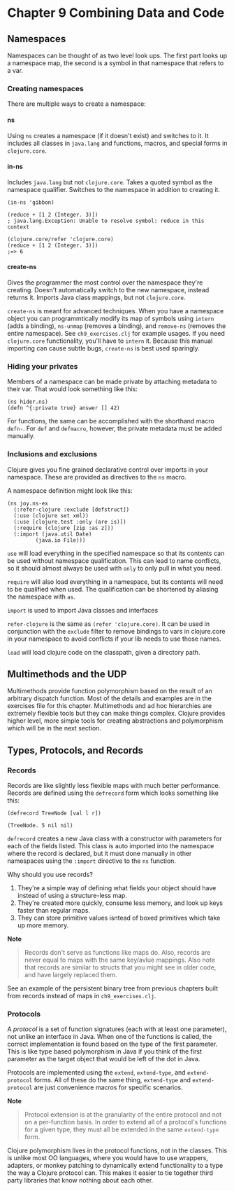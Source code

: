Chapter 9 Combining Data and Code
============================================


Namespaces
--------------------------------------------

Namespaces can be thought of as two level look ups. The first part looks up a namespace map, the second is a symbol in that namespace that refers to a var.

### Creating namespaces

There are multiple ways to create a namespace:

#### ns

Using `ns` creates a namespace (if it doesn't exist) and switches to it. It includes all classes in `java.lang` and functions, macros, and special forms in `clojure.core`.

#### in-ns

Includes `java.lang` but not `clojure.core`. Takes a quoted symbol as the namespace qualifier. Switches to the namespace in addition to creating it.

```
(in-ns 'gibbon)

(reduce + [1 2 (Integer. 3)])
; java.lang.Exception: Unable to resolve symbol: reduce in this context

(clojure.core/refer 'clojure.core)
(reduce + [1 2 (Integer. 3)])
;=> 6
```

#### create-ns

Gives the programmer the most control over the namespace they're creating. Doesn't automatically switch to the new namespace, instead returns it. Imports Java class mappings, but not `clojure.core`.

`create-ns` is meant for advanced techniques. When you have a namespace object you can programmtically modify its map of symbols using `intern` (adds a binding), `ns-unmap` (removes a binding), and `remove-ns` (removes the entire namespace). See `ch9_exercises.clj` for example usages. If you need `clojure.core` functionality, you'll have to `intern` it. Because this manual importing can cause subtle bugs, `create-ns` is best used sparingly.


### Hiding your privates

Members of a namespace can be made private by attaching metadata to their var. That would look something like this:

```
(ns hider.ns)
(defn ^{:private true} answer [] 42)
```

For functions, the same can be accomplished with the shorthand macro `defn-`. For `def` and `defmacro`, however, the private metadata must be added manually.

### Inclusions and exclusions

Clojure gives you fine grained declarative control over imports in your namespace. These are provided as directives to the `ns` macro.

A namespace definition might look like this:

```
(ns joy.ns-ex
  (:refer-clojure :exclude [defstruct])
  (:use (clojure set xml))
  (:use [clojure.test :only (are is)])
  (:require (clojure [zip :as z]))
  (:import (java.util Date)
         (java.io File)))
```

`use` will load everything in the specified namespace so that its contents can be used without namespace qualification. This can lead to name conflicts, so it should almost always be used with `only` to only pull in what you need.

`require` will also load everything in a namespace, but its contents will need to be qualified when used. The qualification can be shortened by aliasing the namespace with `as`.

`import` is used to import Java classes and interfaces

`refer-clojure` is the same as `(refer 'clojure.core)`. It can be used in conjunction with the `exclude` filter to remove bindings to vars in clojure.core in your namespace to avoid conflicts if your lib needs to use those names.

`load` will load clojure code on the classpath, given a directory path.


Multimethods and the UDP
--------------------------------------------

Multimethods provide function polymorphism based on the result of an arbitrary dispatch function. Most of the details and examples are in the exercises file for this chapter. Multimethods and ad hoc hierarchies are extremely flexible tools but they can make things complex. Clojure provides higher level, more simple tools for creating abstractions and polymorphism which will be in the next section.


Types, Protocols, and Records
--------------------------------------------

### Records

Records are like slightly less flexible maps with much better performance. Records are defined using the `defrecord` form which looks something like this:

```
(defrecord TreeNode [val l r])

(TreeNode. 5 nil nil)
```

`defrecord` creates a new Java class with a constructor with parameters for each of the fields listed. This class is auto imported into the namespace where the record is declared, but it must done manually in other namespaces using the `:import` directive to the `ns` function.

Why should you use records?

1. They're a simple way of defining what fields your object should have instead of using a structure-less map.
2. They're created more quickly, consume less memory, and look up keys faster than regular maps.
3. They can store primitive values isntead of boxed primitives which take up more memory.

**Note**
> Records don't serve as functions like maps do. Also, records are never equal to maps with the same key/avlue mappings. Also note that records are similar to structs that you might see in older code, and have largely replaced them.

See an example of the persistent binary tree from previous chapters built from records instead of maps in `ch9_exercises.clj`.


### Protocols

A *protocol* is a set of function signatures (each with at least one parameter), not unlike an interface in Java. When one of the functions is called, the correct implementation is found based on the type of the first parameter. This is like type based polymorphism in Java if you think of the first parameter as the target object that would be left of the dot in Java.

Protocols are implemented using the `extend`, `extend-type`, and `extend-protocol` forms. All of these do the same thing, `extend-type` and `extend-protocol` are just convenience macros for specific scenarios.

**Note**
> Protocol extension is at the granularity of the entire protocol and not on a per-function basis. In order to extend all of a protocol's functions for a given type, they must all be extended in the same `extend-type` form.

Clojure polymorphism lives in the protocol functions, not in the classes. This is unlike most OO languages, where you would have to use wrappers, adapters, or monkey patching to dynamically extend functionality to a type the way a Clojure protocol can. This makes it easier to tie together third party libraries that know nothing about each other.
